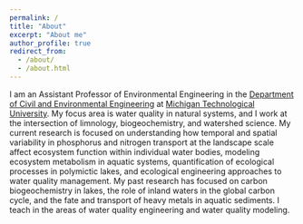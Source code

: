 ```yaml
---
permalink: /
title: "About"
excerpt: "About me"
author_profile: true
redirect_from: 
  - /about/
  - /about.html
---
```


I am an Assistant Professor of Environmental Engineering in the [Department of Civil and Environmental Engineering](https://www.mtu.edu/cee) at [Michigan Technological University](https://www.mtu.edu). My focus area is water quality in natural systems, and I work at the intersection of limnology, biogeochemistry, and watershed science. My current research is focused on understanding how temporal and spatial variability in phosphorus and nitrogen transport at the landscape scale affect ecosystem function within individual water bodies, modeling ecosystem metabolism in aquatic systems, quantification of ecological processes in polymictic lakes, and ecological engineering approaches to water quality management. My past research has focused on carbon biogeochemistry in lakes, the role of inland waters in the global carbon cycle, and the fate and transport of heavy metals in aquatic sediments. I teach in the areas of water quality engineering and water quality modeling.


